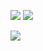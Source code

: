 
![](https://github-readme-stats.vercel.app/api?username=utsmannn&show_icons=true&theme=dark)
![](https://anu-mas.herokuapp.com/image2.svg)

<a href="https://github.com/anuraghazra/github-readme-stats">
  <img align="center" src="https://anu-mas.herokuapp.com/image2" />
</a>
